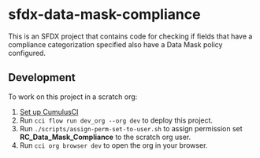# sfdx-data-mask-compliance

This is an SFDX project that contains code for checking if fields that have a compliance categorization specified also have a Data Mask policy configured.

## Development

To work on this project in a scratch org:

1. [Set up CumulusCI](https://cumulusci.readthedocs.io/en/latest/tutorial.html)
2. Run `cci flow run dev_org --org dev` to deploy this project.
3. Run `./scripts/assign-perm-set-to-user.sh` to assign permission set **RC_Data_Mask_Compliance** to the scratch org user. 
4. Run `cci org browser dev` to open the org in your browser.